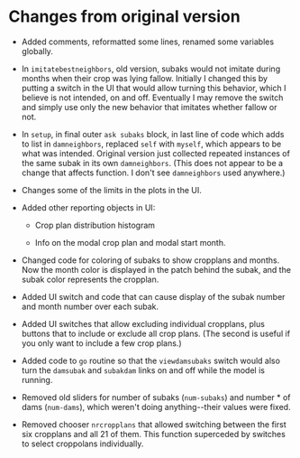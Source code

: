 Changes from original version
====

* Added comments, reformatted some lines, renamed some variables
globally.

* In `imitatebestneighbors`, old version, subaks would not imitate during
months when their crop was lying fallow.  Initially I changed this by
putting a switch in the UI that would allow turning this behavior,
which I believe is not intended, on and off.  Eventually I may remove
the switch and simply use only the new behavior that imitates whether
fallow or not.

* In `setup`, in final outer `ask subaks` block, in last line of code
which adds to list in `damneighbors`, replaced `self` with `myself`,
which appears to be what was intended.  Original version just collected
repeated instances of the same subak in its own `damneighbors`.
(This does not appear to be a change that affects function.  I don't
see `damneighbors` used anywhere.)

* Changes some of the limits in the plots in the UI.

* Added other reporting objects in UI:

    * Crop plan distribution histogram
    
    * Info on the modal crop plan and modal start month.

* Changed code for coloring of subaks to show cropplans and months.
Now the month color is displayed in the patch behind the subak, and
the subak color represents the cropplan.

* Added UI switch and code that can cause display of the subak number
and month number over each subak.

* Added UI switches that allow excluding individual cropplans, plus
buttons that to include or exclude all crop plans.  (The second is
useful if you only want to include a few crop plans.)

* Added code to `go` routine so that the `viewdamsubaks` switch would
also turn the `damsubak` and `subakdam` links on and off while the
model is running.

* Removed old sliders for number of subaks (`num-subaks`) and number *
of dams (`num-dams`), which weren't doing anything--their values were
fixed.

* Removed chooser `nrcropplans` that allowed switching between the
first six cropplans and all 21 of them.  This function superceded by 
switches to select croppolans individually.
